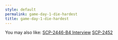 ```yaml
---
style: default
permalink: game-day-1-die-hardest
title: game-day-1-die-hardest
---
```

You may also like:
[SCP-2446-B4 Interview](http://scp-wiki.net/scp-2446-interview)
[SCP-2452](http://scp-wiki.net/scp-2452)